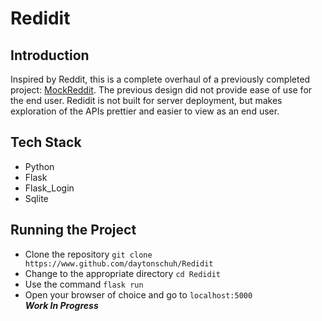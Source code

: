 # Redidit

## Introduction
  Inspired by Reddit, this is a complete overhaul of a previously completed project: <a href="https://www.github.com/daytonschuh/MockReddit">MockReddit</a>.
  The previous design did not provide ease of use for the end user. Redidit is not built for server deployment, but makes exploration of the APIs prettier and easier to view as an end user. 

## Tech Stack
  - Python
  - Flask
  - Flask_Login
  - Sqlite
  
## Running the Project
  - Clone the repository ```git clone https://www.github.com/daytonschuh/Redidit```
  - Change to the appropriate directory ```cd Redidit```
  - Use the command ```flask run```
  - Open your browser of choice and go to ```localhost:5000```<br>
  ***Work In Progress***
